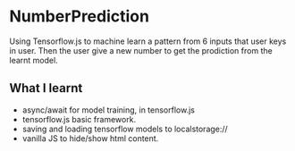 # NumberPrediction
Using Tensorflow.js to machine learn a pattern from 6 inputs that user keys in user. Then the user give a new number to get the prodiction from the learnt model.

## What I learnt
* async/await for model training, in tensorflow.js
* tensorflow.js basic framework.
* saving and loading tensorflow models to localstorage://
* vanilla JS to hide/show html content.


